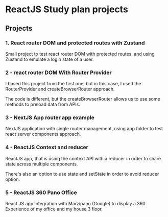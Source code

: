 # ReactJS Study plan projects

## Projects

### 1. React router DOM and protected routes with Zustand

Small project to test react router DOM with protected routes, and using Zustand to emulate a login state of a user.

### 2 - react router DOM With Router Provider

I based this project from the first one, but in this case, I used the RouterProvider and createBrowserRouter approach.

The code is different, but the createBrowserRouter allows us to use some methods to preload data from APIs.

### 3 - NextJS App router app example

NextJS application with single router management, using app folder to test react server components approach.

### 4 - ReactJS Context and reducer

ReactJS app, that is using the context API with a reducer in order to share state across multiple components.

There's also an option to use state and setState in order to avoid reducer option.

### 5 - ReactJS 360 Pano Office

React JS app integration with Marzipano (Google) to display a 360 Experience of my office and my house 3 floor.
